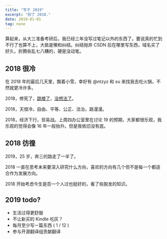```yaml
---
title: "写于 2019"
excerpt: "别了 2018."
date: 2019-01-01
tag: none
---
```


算起来，从大三准备考研后，我已经三年没写过笔记以外的东西了。要说真的忙到不行了也算不上，大抵是懒和纠结。纠结抛弃 CSDN 后在哪里写东西，域名买了好久，折腾些乱七八糟的，硬是没动笔。

## 2018 很冷

在 2018 年的最后几天里，飘着小雪，幸好有 @ntzyz 和 su 来找我去吃火锅，不然就更冷许多。

2018，修宪了，[跳楼了][1]，[没想法了][2]。

2018，天很冷，自由、平等、公正、法治，路漫漫。

2018，经济下行，贸易战。上周四办公室里在讨论 19 的预期，大家都很乐观，我乐观的觉得会像 16 年一般抬升。但是我依旧没有底。

## 2018 彷徨

2019，25 岁，奔三的路走了一半了。

2018 一直在思考未来要深入研究什么方向，喜欢的方向有几个但不是每一个都适合作为发展方向。

2018 开始考虑今生是否一个人过也挺好的，看了些脱发的知识。

## 2019 todo?

* 生活过得更舒服
* 不让新买的 Kindle 吃灰？
* 每月至少写一篇东西 ( 1 / 12 )
* 参与开源翻译组贡献翻译

[1]:https://zh.wikipedia.org/wiki/%E9%99%B6%E5%B4%87%E5%9B%AD%E4%BA%8B%E4%BB%B6
[2]:https://zh.wikipedia.org/wiki/%E8%B0%AD%E7%A7%A6%E4%B8%9C%E4%BA%8B%E4%BB%B6
